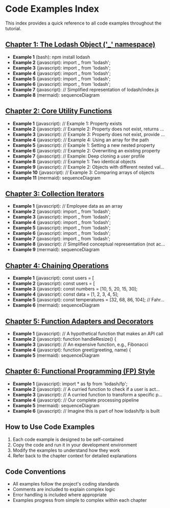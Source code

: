 # Code Examples Index

This index provides a quick reference to all code examples throughout the tutorial.

## [Chapter 1: The Lodash Object ('_' namespace)](chapter_01.md)

- **Example 1** (bash): npm install lodash
- **Example 2** (javascript): import _ from 'lodash';
- **Example 3** (javascript): import _ from 'lodash';
- **Example 4** (javascript): import _ from 'lodash';
- **Example 5** (javascript): import _ from 'lodash';
- **Example 6** (javascript): import _ from 'lodash';
- **Example 7** (javascript): // Simplified representation of lodash/index.js
- **Example 8** (mermaid): sequenceDiagram

## [Chapter 2: Core Utility Functions](chapter_02.md)

- **Example 1** (javascript): // Example 1: Property exists
- **Example 2** (javascript): // Example 2: Property does not exist, returns ...
- **Example 3** (javascript): // Example 3: Property does not exist, provide ...
- **Example 4** (javascript): // Example 4: Using an array for the path
- **Example 5** (javascript): // Example 1: Setting a new nested property
- **Example 6** (javascript): // Example 2: Overwriting an existing property
- **Example 7** (javascript): // Example: Deep cloning a user profile
- **Example 8** (javascript): // Example 1: Two identical objects
- **Example 9** (javascript): // Example 2: Objects with different nested val...
- **Example 10** (javascript): // Example 3: Comparing arrays of objects
- **Example 11** (mermaid): sequenceDiagram

## [Chapter 3: Collection Iterators](chapter_03.md)

- **Example 1** (javascript): // Employee data as an array
- **Example 2** (javascript): import _ from 'lodash';
- **Example 3** (javascript): import _ from 'lodash';
- **Example 4** (javascript): import _ from 'lodash';
- **Example 5** (javascript): import _ from 'lodash';
- **Example 6** (javascript): import _ from 'lodash';
- **Example 7** (javascript): import _ from 'lodash';
- **Example 8** (javascript): // Simplified conceptual representation (not ac...
- **Example 9** (mermaid): sequenceDiagram

## [Chapter 4: Chaining Operations](chapter_04.md)

- **Example 1** (javascript): const users = [
- **Example 2** (javascript): const users = [
- **Example 3** (javascript): const numbers = [10, 5, 20, 15, 30];
- **Example 4** (javascript): const data = [1, 2, 3, 4, 5];
- **Example 5** (javascript): const temperatures = [32, 68, 86, 104]; // Fahr...
- **Example 6** (mermaid): sequenceDiagram

## [Chapter 5: Function Adapters and Decorators](chapter_05.md)

- **Example 1** (javascript): // A hypothetical function that makes an API call
- **Example 2** (javascript): function handleResize() {
- **Example 3** (javascript): // An expensive function, e.g., Fibonacci
- **Example 4** (javascript): function greet(greeting, name) {
- **Example 5** (mermaid): sequenceDiagram

## [Chapter 6: Functional Programming (FP) Style](chapter_06.md)

- **Example 1** (javascript): import * as fp from 'lodash/fp';
- **Example 2** (javascript): // A curried function to check if a user is act...
- **Example 3** (javascript): // A curried function to transform a specific p...
- **Example 4** (javascript): // Our complete processing pipeline
- **Example 5** (mermaid): sequenceDiagram
- **Example 6** (javascript): // Imagine this is part of how lodash/fp is built


## How to Use Code Examples

1. Each code example is designed to be self-contained
2. Copy the code and run it in your development environment
3. Modify the examples to understand how they work
4. Refer back to the chapter context for detailed explanations

## Code Conventions

- All examples follow the project's coding standards
- Comments are included to explain complex logic
- Error handling is included where appropriate
- Examples progress from simple to complex within each chapter
